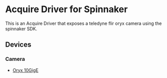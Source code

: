 # Acquire Driver for Spinnaker

This is an Acquire Driver that exposes a teledyne flir oryx camera using the spinnaker SDK.

## Devices

### Camera

- [Oryx 10GigE](https://www.flir.com/products/oryx-10gige/?vertical=machine%20vision&segment=iis)
